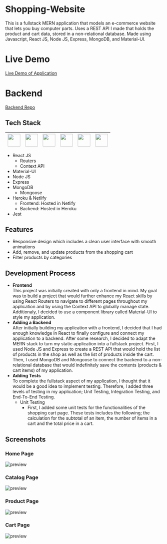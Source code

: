 # Shopping-Website

This is a fullstack MERN application that models an e-commerce website that lets you buy computer parts. Uses a REST API I made that holds the product and cart data, stored in a non-relational database. Made using Javascript, React JS, Node JS, Express, MongoDB, and Material-UI.

# Live Demo

[Live Demo of Application](https://cloudcomputers.herokuapp.com/)

# Backend

[Backend Repo](https://github.com/lazirpascual/shopping-website-backend)

## Tech Stack

| <img src="https://cdn.jsdelivr.net/npm/simple-icons@v4/icons/javascript.svg" width="40"> | <img src="https://cdn.jsdelivr.net/npm/simple-icons@v4/icons/react.svg" width="40"> | <img src="https://cdn.jsdelivr.net/npm/simple-icons@4.25.0/icons/node-dot-js.svg" width="40"> | <img src="https://cdn.jsdelivr.net/npm/simple-icons@v4/icons/express.svg" width="40"> | <img src="https://cdn.jsdelivr.net/npm/simple-icons@v4/icons/mongodb.svg" width="40"> | <img src="https://cdn.jsdelivr.net/npm/simple-icons@v4/icons/material-ui.svg" width="40"> |
| :--------------------------------------------------------------------------------------: | :---------------------------------------------------------------------------------: | :-------------------------------------------------------------------------------------------: | ------------------------------------------------------------------------------------- | ------------------------------------------------------------------------------------- | ----------------------------------------------------------------------------------------- |

- React JS
  - Routers
  - Context API
- Material-UI
- Node JS
- Express
- MongoDB
  - Mongoose
- Heroku & Netlify
  - Frontend: Hosted in Netlify
  - Backend: Hosted in Heroku
- Jest

## Features

- Responsive design which includes a clean user interface with smooth animations
- Add, remove, and update products from the shopping cart
- Filter products by categories

## Development Process

- **Frontend** <br />
  This project was initially created with only a frontend in mind. My goal was to build a project that would further enhance my React skills by using React Routers to navigate to different pages throughout my application and by using the Context API to globally manage state. Additionaly, I decided to use a component library called Material-UI to style my application.
- **Adding a Backend** <br />
  After initially building my application with a frontend, I decided that I had enough knowledge in React to finally configure and connect my application to a backend. After some research, I decided to adapt the MERN stack to turn my static application into a fullstack project. First, I used Node JS and Express to create a REST API that would hold the list of products in the shop as well as the list of products inside the cart. Then, I used MongoDB and Mongoose to connect the backend to a non-relational database that would indefinitely save the contents (products & cart items) of my application.
- **Adding Tests** <br />
  To complete the fullstack aspect of my application, I thought that it would be a good idea to implement testing. Therefore, I added three levels of testing in my application; Unit Testing, Integration Testing, and End-To-End Testing.
  - Unit Testing
    - First, I added some unit tests for the functionalities of the shopping cart page. These tests includes the following; the calculation for the subtotal of an item, the number of items in a cart and the total price in a cart.

## Screenshots

### Home Page

![preview](https://i.imgur.com/0pAb97F.jpg)

### Catalog Page

![preview](https://i.imgur.com/XQhYkkj.jpg)

### Product Page

![preview](https://i.imgur.com/ZBkOfbS.jpg)

### Cart Page

![preview](https://i.imgur.com/4CUGLN2.jpg)
